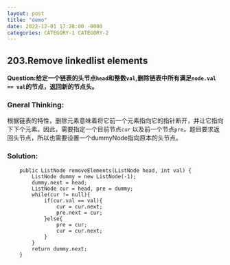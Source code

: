 ```yaml
---
layout: post
title: "demo"
date: 2022-12-01 17:28:00 -0000
categories: CATEGORY-1 CATEGORY-2
---
```

## 203.Remove linkedlist elements
**Question:给定一个链表的头节点`head`和整数`val`,删除链表中所有满足`node.val == val`的节点，返回新的节点头。**

### Gneral Thinking:
根据链表的特性，删除元素意味着将它前一个元素指向它的指针断开，并让它指向下下个元素。因此，需要指定一个目前节点`cur` 以及前一个节点`pre`。题目要求返回头节点，所以也需要设置一个dummyNode指向原本的头节点。
### Solution: 
```
    public ListNode removeElements(ListNode head, int val) {
        ListNode dummy = new ListNode(-1); 
        dummy.next = head; 
        ListNode cur = head, pre = dummy; 
        while(cur != null){
            if(cur.val == val){
                cur = cur.next;
                pre.next = cur; 
            }else{
                pre = cur; 
                cur = cur.next;
            }
        }
        return dummy.next;
    }
```
